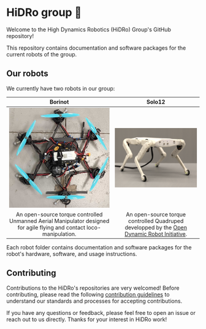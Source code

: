 # HiDRo group 👋

Welcome to the High Dynamics Robotics (HiDRo) Group's GitHub repository!

<!-- We should give a quick description of the group-->

This repository contains documentation and software packages for the current robots of the group.

## Our robots

We currently have two robots in our group:

| Borinot | Solo12 |
|:-:|:-:|
| <a href="/borinot/README.md"><img src="/borinot/media/borinot.jpg" width="350"></a>| <a href="/solo12/README.md"><img src="/solo12/media/solo.png" width="350"></a> |
| An open-source torque controlled Unmanned Aerial Manipulator designed for agile flying and contact loco-manipulation. | An open-source torque controlled Quadruped developped by the [Open Dynamic Robot Initiative](https://github.com/open-dynamic-robot-initiative). |

Each robot folder contains documentation and software packages for the robot's hardware, software, and usage instructions.

## Contributing

Contributions to the HiDRo's repositories are very welcomed! Before contributing, please read the following [contribution guidelines](/contributing/README.md) to understand our standards and processes for accepting contributions.

If you have any questions or feedback, please feel free to open an issue or reach out to us directly. Thanks for your interest in HiDRo work!
